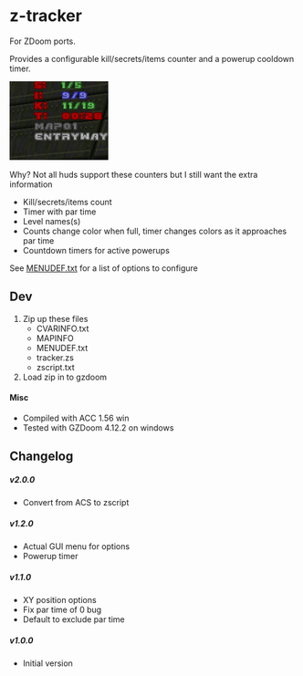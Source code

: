 z-tracker
=======
For ZDoom ports.

Provides a configurable kill/secrets/items counter and a powerup cooldown timer.

![Tracker](tracker.png)

Why? Not all huds support these counters but I still want the extra information

* Kill/secrets/items count
* Timer with par time
* Level names(s)
* Counts change color when full, timer changes colors as it approaches par time
* Countdown timers for active powerups

See [MENUDEF.txt](MENUDEF.txt) for a list of options to configure

Dev
---
1. Zip up these files
	* CVARINFO.txt
	* MAPINFO
	* MENUDEF.txt
	* tracker.zs
	* zscript.txt
2. Load zip in to gzdoom

#### Misc
* Compiled with ACC 1.56 win
* Tested with GZDoom 4.12.2 on windows

Changelog
---------
##### v2.0.0
* Convert from ACS to zscript

##### v1.2.0
* Actual GUI menu for options
* Powerup timer

##### v1.1.0
* XY position options
* Fix par time of 0 bug
* Default to exclude par time

##### v1.0.0
* Initial version
